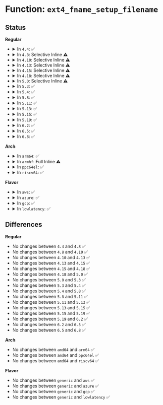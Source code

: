 # Function: <code>ext4_fname_setup_filename</code>

## Status
<b>Regular</b>
<ul>
<li>
<details>
<summary>In <code>4.4</code>: ✅</summary>

```c
int ext4_fname_setup_filename(struct inode *dir, const struct qstr *iname, int lookup, struct ext4_filename *fname);
```

**Collision:** Unique Global

**Inline:** No

**Transformation:** False

**Instances:**

```
In fs/ext4/crypto_fname.c (ffffffff812e6800)
Location: fs/ext4/crypto_fname.c:395
Inline: False
Direct callers:
  - fs/ext4/namei.c:ext4_find_entry
  - fs/ext4/namei.c:ext4_add_entry
```
**Symbols:**

```
ffffffff812e6800-ffffffff812e6abc: ext4_fname_setup_filename (STB_GLOBAL)
```
</details>
</li>
<li>
<details>
<summary>In <code>4.8</code>: Selective Inline ⚠️</summary>

```c
int ext4_fname_setup_filename(struct inode *dir, const struct qstr *iname, int lookup, struct ext4_filename *fname);
```

**Collision:** Unique Static

**Inline:** Selective

**Transformation:** False

**Instances:**

```
In fs/ext4/namei.c (ffffffff812d2cf3)
Location: fs/ext4/ext4.h:2301
Inline: True
Inline callers:
  - fs/ext4/namei.c:ext4_find_entry
Direct callers:
  - fs/ext4/namei.c:ext4_add_entry
```
**Symbols:**

```
ffffffff812d0740-ffffffff812d07ca: ext4_fname_setup_filename (STB_LOCAL)
```
</details>
</li>
<li>
<details>
<summary>In <code>4.10</code>: Selective Inline ⚠️</summary>

```c
int ext4_fname_setup_filename(struct inode *dir, const struct qstr *iname, int lookup, struct ext4_filename *fname);
```

**Collision:** Unique Static

**Inline:** Selective

**Transformation:** False

**Instances:**

```
In fs/ext4/namei.c (ffffffff812e8a43)
Location: fs/ext4/ext4.h:2281
Inline: True
Inline callers:
  - fs/ext4/namei.c:ext4_find_entry
Direct callers:
  - fs/ext4/namei.c:ext4_add_entry
```
**Symbols:**

```
ffffffff812e64e0-ffffffff812e656a: ext4_fname_setup_filename (STB_LOCAL)
```
</details>
</li>
<li>
<details>
<summary>In <code>4.13</code>: Selective Inline ⚠️</summary>

```c
int ext4_fname_setup_filename(struct inode *dir, const struct qstr *iname, int lookup, struct ext4_filename *fname);
```

**Collision:** Unique Static

**Inline:** Selective

**Transformation:** False

**Instances:**

```
In fs/ext4/namei.c (ffffffff813183db)
Location: fs/ext4/ext4.h:2317
Inline: True
Inline callers:
  - fs/ext4/namei.c:ext4_find_entry
Direct callers:
  - fs/ext4/namei.c:ext4_add_entry
```
**Symbols:**

```
ffffffff81316170-ffffffff813161f7: ext4_fname_setup_filename (STB_LOCAL)
```
</details>
</li>
<li>
<details>
<summary>In <code>4.15</code>: Selective Inline ⚠️</summary>

```c
int ext4_fname_setup_filename(struct inode *dir, const struct qstr *iname, int lookup, struct ext4_filename *fname);
```

**Collision:** Unique Static

**Inline:** Selective

**Transformation:** False

**Instances:**

```
In fs/ext4/namei.c (ffffffff8133cc3b)
Location: fs/ext4/ext4.h:2277
Inline: True
Inline callers:
  - fs/ext4/namei.c:ext4_find_entry
Direct callers:
  - fs/ext4/namei.c:ext4_add_entry
```
**Symbols:**

```
ffffffff8133a9e0-ffffffff8133aa67: ext4_fname_setup_filename (STB_LOCAL)
```
</details>
</li>
<li>
<details>
<summary>In <code>4.18</code>: Selective Inline ⚠️</summary>

```c
int ext4_fname_setup_filename(struct inode *dir, const struct qstr *iname, int lookup, struct ext4_filename *fname);
```

**Collision:** Unique Static

**Inline:** Selective

**Transformation:** False

**Instances:**

```
In fs/ext4/namei.c (ffffffff8136b19f)
Location: fs/ext4/ext4.h:2278
Inline: True
Inline callers:
  - fs/ext4/namei.c:ext4_find_entry
Direct callers:
  - fs/ext4/namei.c:ext4_add_entry
```
**Symbols:**

```
ffffffff81368f40-ffffffff81368fc5: ext4_fname_setup_filename (STB_LOCAL)
```
</details>
</li>
<li>
<details>
<summary>In <code>5.0</code>: Selective Inline ⚠️</summary>

```c
int ext4_fname_setup_filename(struct inode *dir, const struct qstr *iname, int lookup, struct ext4_filename *fname);
```

**Collision:** Unique Static

**Inline:** Selective

**Transformation:** False

**Instances:**

```
In fs/ext4/namei.c (ffffffff8138365f)
Location: fs/ext4/ext4.h:2291
Inline: True
Inline callers:
  - fs/ext4/namei.c:ext4_find_entry
Direct callers:
  - fs/ext4/namei.c:ext4_add_entry
```
**Symbols:**

```
ffffffff813813e0-ffffffff81381465: ext4_fname_setup_filename (STB_LOCAL)
```
</details>
</li>
<li>
<details>
<summary>In <code>5.3</code>: ✅</summary>

```c
int ext4_fname_setup_filename(struct inode *dir, const struct qstr *iname, int lookup, struct ext4_filename *fname);
```

**Collision:** Unique Static

**Inline:** No

**Transformation:** False

**Instances:**

```
In fs/ext4/namei.c (ffffffff813ac870)
Location: fs/ext4/ext4.h:2328
Inline: False
Direct callers:
  - fs/ext4/namei.c:ext4_add_entry
  - fs/ext4/namei.c:ext4_find_entry
```
**Symbols:**

```
ffffffff813ac870-ffffffff813ac936: ext4_fname_setup_filename (STB_LOCAL)
```
</details>
</li>
<li>
<details>
<summary>In <code>5.4</code>: ✅</summary>

```c
int ext4_fname_setup_filename(struct inode *dir, const struct qstr *iname, int lookup, struct ext4_filename *fname);
```

**Collision:** Unique Static

**Inline:** No

**Transformation:** False

**Instances:**

```
In fs/ext4/namei.c (ffffffff813c57b0)
Location: fs/ext4/ext4.h:2386
Inline: False
Direct callers:
  - fs/ext4/namei.c:ext4_add_entry
  - fs/ext4/namei.c:ext4_find_entry
```
**Symbols:**

```
ffffffff813c57b0-ffffffff813c5876: ext4_fname_setup_filename (STB_LOCAL)
```
</details>
</li>
<li>
<details>
<summary>In <code>5.8</code>: ✅</summary>

```c
int ext4_fname_setup_filename(struct inode *dir, const struct qstr *iname, int lookup, struct ext4_filename *fname);
```

**Collision:** Unique Static

**Inline:** No

**Transformation:** False

**Instances:**

```
In fs/ext4/namei.c (ffffffff81411c20)
Location: fs/ext4/ext4.h:2484
Inline: False
Direct callers:
  - fs/ext4/namei.c:ext4_add_entry
  - fs/ext4/namei.c:ext4_find_entry
```
**Symbols:**

```
ffffffff81411c20-ffffffff81411cd0: ext4_fname_setup_filename (STB_LOCAL)
```
</details>
</li>
<li>
<details>
<summary>In <code>5.11</code>: ✅</summary>

```c
int ext4_fname_setup_filename(struct inode *dir, const struct qstr *iname, int lookup, struct ext4_filename *fname);
```

**Collision:** Unique Static

**Inline:** No

**Transformation:** False

**Instances:**

```
In fs/ext4/namei.c (ffffffff814250c0)
Location: fs/ext4/ext4.h:2616
Inline: False
Direct callers:
  - fs/ext4/namei.c:ext4_add_entry
  - fs/ext4/namei.c:ext4_find_entry
```
**Symbols:**

```
ffffffff814250c0-ffffffff81425170: ext4_fname_setup_filename (STB_LOCAL)
```
</details>
</li>
<li>
<details>
<summary>In <code>5.13</code>: ✅</summary>

```c
int ext4_fname_setup_filename(struct inode *dir, const struct qstr *iname, int lookup, struct ext4_filename *fname);
```

**Collision:** Unique Static

**Inline:** No

**Transformation:** False

**Instances:**

```
In fs/ext4/namei.c (ffffffff8142bdd0)
Location: fs/ext4/ext4.h:2668
Inline: False
Direct callers:
  - fs/ext4/namei.c:ext4_add_entry
  - fs/ext4/namei.c:ext4_find_entry
```
**Symbols:**

```
ffffffff8142bdd0-ffffffff8142be7e: ext4_fname_setup_filename (STB_LOCAL)
```
</details>
</li>
<li>
<details>
<summary>In <code>5.15</code>: ✅</summary>

```c
int ext4_fname_setup_filename(struct inode *dir, const struct qstr *iname, int lookup, struct ext4_filename *fname);
```

**Collision:** Unique Static

**Inline:** No

**Transformation:** False

**Instances:**

```
In fs/ext4/namei.c (ffffffff8147fc70)
Location: fs/ext4/ext4.h:2738
Inline: False
Direct callers:
  - fs/ext4/namei.c:ext4_add_entry
  - fs/ext4/namei.c:ext4_find_entry
```
**Symbols:**

```
ffffffff8147fc70-ffffffff8147fd1e: ext4_fname_setup_filename (STB_LOCAL)
```
</details>
</li>
<li>
<details>
<summary>In <code>5.19</code>: ✅</summary>

```c
int ext4_fname_setup_filename(struct inode *dir, const struct qstr *iname, int lookup, struct ext4_filename *fname);
```

**Collision:** Unique Global

**Inline:** No

**Transformation:** False

**Instances:**

```
In fs/ext4/crypto.c (ffffffff8153ca90)
Location: fs/ext4/crypto.c:22
Inline: False
Direct callers:
  - fs/ext4/namei.c:ext4_find_delete_entry
  - fs/ext4/namei.c:__ext4_unlink
  - fs/ext4/namei.c:ext4_rmdir
  - fs/ext4/namei.c:ext4_add_entry
  - fs/ext4/namei.c:ext4_get_parent
```
**Symbols:**

```
ffffffff8153ca90-ffffffff8153cb20: ext4_fname_setup_filename (STB_GLOBAL)
```
</details>
</li>
<li>
<details>
<summary>In <code>6.2</code>: ✅</summary>

```c
int ext4_fname_setup_filename(struct inode *dir, const struct qstr *iname, int lookup, struct ext4_filename *fname);
```

**Collision:** Unique Global

**Inline:** No

**Transformation:** False

**Instances:**

```
In fs/ext4/crypto.c (ffffffff815db220)
Location: fs/ext4/crypto.c:22
Inline: False
Direct callers:
  - fs/ext4/namei.c:ext4_find_delete_entry
  - fs/ext4/namei.c:__ext4_unlink
  - fs/ext4/namei.c:ext4_rmdir
  - fs/ext4/namei.c:ext4_add_entry
  - fs/ext4/namei.c:ext4_get_parent
```
**Symbols:**

```
ffffffff815db220-ffffffff815db2b0: ext4_fname_setup_filename (STB_GLOBAL)
```
</details>
</li>
<li>
<details>
<summary>In <code>6.5</code>: ✅</summary>

```c
int ext4_fname_setup_filename(struct inode *dir, const struct qstr *iname, int lookup, struct ext4_filename *fname);
```

**Collision:** Unique Global

**Inline:** No

**Transformation:** False

**Instances:**

```
In fs/ext4/crypto.c (ffffffff81612cd0)
Location: fs/ext4/crypto.c:22
Inline: False
Direct callers:
  - fs/ext4/namei.c:ext4_find_delete_entry
  - fs/ext4/namei.c:__ext4_unlink
  - fs/ext4/namei.c:ext4_rmdir
  - fs/ext4/namei.c:ext4_add_entry
  - fs/ext4/namei.c:ext4_get_parent
```
**Symbols:**

```
ffffffff81612cd0-ffffffff81612d60: ext4_fname_setup_filename (STB_GLOBAL)
```
</details>
</li>
<li>
<details>
<summary>In <code>6.8</code>: ✅</summary>

```c
int ext4_fname_setup_filename(struct inode *dir, const struct qstr *iname, int lookup, struct ext4_filename *fname);
```

**Collision:** Unique Global

**Inline:** No

**Transformation:** False

**Instances:**

```
In fs/ext4/crypto.c (ffffffff8164ba50)
Location: fs/ext4/crypto.c:22
Inline: False
Direct callers:
  - fs/ext4/namei.c:ext4_find_delete_entry
  - fs/ext4/namei.c:__ext4_unlink
  - fs/ext4/namei.c:ext4_rmdir
  - fs/ext4/namei.c:ext4_add_entry
  - fs/ext4/namei.c:ext4_get_parent
```
**Symbols:**

```
ffffffff8164ba50-ffffffff8164bb1d: ext4_fname_setup_filename (STB_GLOBAL)
```
</details>
</li>
</ul>
<b>Arch</b>
<ul>
<li>
<details>
<summary>In <code>arm64</code>: ✅</summary>

```c
int ext4_fname_setup_filename(struct inode *dir, const struct qstr *iname, int lookup, struct ext4_filename *fname);
```

**Collision:** Unique Static

**Inline:** No

**Transformation:** False

**Instances:**

```
In fs/ext4/namei.c (ffff80001049d2f8)
Location: fs/ext4/ext4.h:2386
Inline: False
Direct callers:
  - fs/ext4/namei.c:ext4_add_entry
  - fs/ext4/namei.c:ext4_find_entry
```
**Symbols:**

```
ffff80001049d2f8-ffff80001049d3a0: ext4_fname_setup_filename (STB_LOCAL)
```
</details>
</li>
<li>
<details>
<summary>In <code>armhf</code>: Full Inline ⚠️</summary>

**Collision:** Unique Static

**Inline:** Full

**Transformation:** False

**Instances:**

```
In fs/ext4/namei.c (c06618f8)
Location: fs/ext4/ext4.h:2386
Inline: True
Inline callers:
  - fs/ext4/namei.c:ext4_add_entry
  - fs/ext4/namei.c:ext4_find_entry
```
</details>
</li>
<li>
<details>
<summary>In <code>ppc64el</code>: ✅</summary>

```c
int ext4_fname_setup_filename(struct inode *dir, const struct qstr *iname, int lookup, struct ext4_filename *fname);
```

**Collision:** Unique Static

**Inline:** No

**Transformation:** False

**Instances:**

```
In fs/ext4/namei.c (c0000000005c8730)
Location: fs/ext4/ext4.h:2386
Inline: False
Direct callers:
  - fs/ext4/namei.c:ext4_add_entry
  - fs/ext4/namei.c:ext4_find_entry
```
**Symbols:**

```
c0000000005c8730-c0000000005c8810: ext4_fname_setup_filename (STB_LOCAL)
```
</details>
</li>
<li>
<details>
<summary>In <code>riscv64</code>: ✅</summary>

```c
int ext4_fname_setup_filename(struct inode *dir, const struct qstr *iname, int lookup, struct ext4_filename *fname);
```

**Collision:** Unique Static

**Inline:** No

**Transformation:** False

**Instances:**

```
In fs/ext4/namei.c (ffffffe000320112)
Location: fs/ext4/ext4.h:2386
Inline: False
Direct callers:
  - fs/ext4/namei.c:ext4_add_entry
  - fs/ext4/namei.c:ext4_find_entry
```
**Symbols:**

```
ffffffe000320112-ffffffe000320190: ext4_fname_setup_filename (STB_LOCAL)
```
</details>
</li>
</ul>
<b>Flavor</b>
<ul>
<li>
<details>
<summary>In <code>aws</code>: ✅</summary>

```c
int ext4_fname_setup_filename(struct inode *dir, const struct qstr *iname, int lookup, struct ext4_filename *fname);
```

**Collision:** Unique Static

**Inline:** No

**Transformation:** False

**Instances:**

```
In fs/ext4/namei.c (ffffffff813bdd90)
Location: fs/ext4/ext4.h:2386
Inline: False
Direct callers:
  - fs/ext4/namei.c:ext4_add_entry
  - fs/ext4/namei.c:ext4_find_entry
```
**Symbols:**

```
ffffffff813bdd90-ffffffff813bde56: ext4_fname_setup_filename (STB_LOCAL)
```
</details>
</li>
<li>
<details>
<summary>In <code>azure</code>: ✅</summary>

```c
int ext4_fname_setup_filename(struct inode *dir, const struct qstr *iname, int lookup, struct ext4_filename *fname);
```

**Collision:** Unique Static

**Inline:** No

**Transformation:** False

**Instances:**

```
In fs/ext4/namei.c (ffffffff813ae820)
Location: fs/ext4/ext4.h:2386
Inline: False
Direct callers:
  - fs/ext4/namei.c:ext4_add_entry
  - fs/ext4/namei.c:ext4_find_entry
```
**Symbols:**

```
ffffffff813ae820-ffffffff813ae8e6: ext4_fname_setup_filename (STB_LOCAL)
```
</details>
</li>
<li>
<details>
<summary>In <code>gcp</code>: ✅</summary>

```c
int ext4_fname_setup_filename(struct inode *dir, const struct qstr *iname, int lookup, struct ext4_filename *fname);
```

**Collision:** Unique Static

**Inline:** No

**Transformation:** False

**Instances:**

```
In fs/ext4/namei.c (ffffffff813b9490)
Location: fs/ext4/ext4.h:2386
Inline: False
Direct callers:
  - fs/ext4/namei.c:ext4_add_entry
  - fs/ext4/namei.c:ext4_find_entry
```
**Symbols:**

```
ffffffff813b9490-ffffffff813b9518: ext4_fname_setup_filename (STB_LOCAL)
```
</details>
</li>
<li>
<details>
<summary>In <code>lowlatency</code>: ✅</summary>

```c
int ext4_fname_setup_filename(struct inode *dir, const struct qstr *iname, int lookup, struct ext4_filename *fname);
```

**Collision:** Unique Static

**Inline:** No

**Transformation:** False

**Instances:**

```
In fs/ext4/namei.c (ffffffff813d0320)
Location: fs/ext4/ext4.h:2386
Inline: False
Direct callers:
  - fs/ext4/namei.c:ext4_add_entry
  - fs/ext4/namei.c:ext4_find_entry
```
**Symbols:**

```
ffffffff813d0320-ffffffff813d03e6: ext4_fname_setup_filename (STB_LOCAL)
```
</details>
</li>
</ul>

## Differences
<b>Regular</b>
<ul>
<li>
No changes between <code>4.4</code> and <code>4.8</code> ✅
</li>
<li>
No changes between <code>4.8</code> and <code>4.10</code> ✅
</li>
<li>
No changes between <code>4.10</code> and <code>4.13</code> ✅
</li>
<li>
No changes between <code>4.13</code> and <code>4.15</code> ✅
</li>
<li>
No changes between <code>4.15</code> and <code>4.18</code> ✅
</li>
<li>
No changes between <code>4.18</code> and <code>5.0</code> ✅
</li>
<li>
No changes between <code>5.0</code> and <code>5.3</code> ✅
</li>
<li>
No changes between <code>5.3</code> and <code>5.4</code> ✅
</li>
<li>
No changes between <code>5.4</code> and <code>5.8</code> ✅
</li>
<li>
No changes between <code>5.8</code> and <code>5.11</code> ✅
</li>
<li>
No changes between <code>5.11</code> and <code>5.13</code> ✅
</li>
<li>
No changes between <code>5.13</code> and <code>5.15</code> ✅
</li>
<li>
No changes between <code>5.15</code> and <code>5.19</code> ✅
</li>
<li>
No changes between <code>5.19</code> and <code>6.2</code> ✅
</li>
<li>
No changes between <code>6.2</code> and <code>6.5</code> ✅
</li>
<li>
No changes between <code>6.5</code> and <code>6.8</code> ✅
</li>
</ul>
<b>Arch</b>
<ul>
<li>
No changes between <code>amd64</code> and <code>arm64</code> ✅
</li>
<li>
No changes between <code>amd64</code> and <code>ppc64el</code> ✅
</li>
<li>
No changes between <code>amd64</code> and <code>riscv64</code> ✅
</li>
</ul>
<b>Flavor</b>
<ul>
<li>
No changes between <code>generic</code> and <code>aws</code> ✅
</li>
<li>
No changes between <code>generic</code> and <code>azure</code> ✅
</li>
<li>
No changes between <code>generic</code> and <code>gcp</code> ✅
</li>
<li>
No changes between <code>generic</code> and <code>lowlatency</code> ✅
</li>
</ul>

